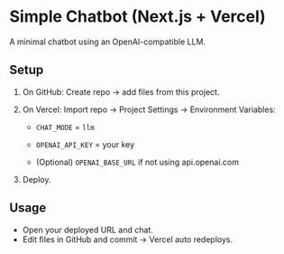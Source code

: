 # Simple Chatbot (Next.js + Vercel)

A minimal chatbot using an OpenAI-compatible LLM.

## Setup

1. On GitHub: Create repo → add files from this project.
2. On Vercel: Import repo → Project Settings → Environment Variables:

   - `CHAT_MODE` = `llm`

   - `OPENAI_API_KEY` = your key

   - (Optional) `OPENAI_BASE_URL` if not using api.openai.com
3. Deploy.

## Usage
- Open your deployed URL and chat.
- Edit files in GitHub and commit → Vercel auto redeploys.
